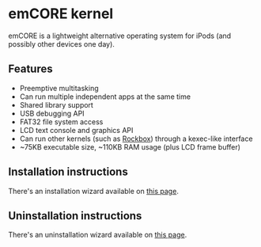 # emCORE kernel
emCORE is a lightweight alternative operating system for iPods (and possibly other devices one day).

## Features
- Preemptive multitasking
- Can run multiple independent apps at the same time
- Shared library support
- USB debugging API
- FAT32 file system access
- LCD text console and graphics API
- Can run other kernels (such as [Rockbox](https://www.rockbox.org/)) through a kexec-like interface
- ~75KB executable size, ~110KB RAM usage (plus LCD frame buffer)

## Installation instructions
There's an installation wizard available on [this page](https://freemyipod.org/wiki/EmCORE_Installation).

## Uninstallation instructions
There's an uninstallation wizard available on [this page](https://freemyipod.org/wiki/EmCORE_Uninstallation).
